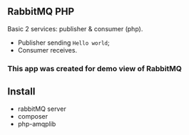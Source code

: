 ## RabbitMQ PHP
Basic 2 services: publisher & consumer (php).

* Publisher sending `Hello world`;
* Consumer receives.

### This app was created for demo view of RabbitMQ

## Install

* rabbitMQ server
* composer
* php-amqplib
